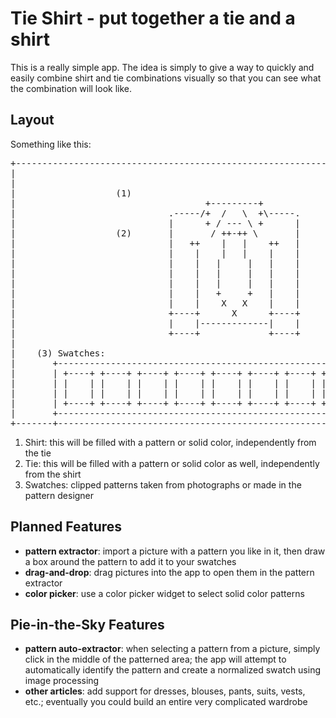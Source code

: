# Tie Shirt - put together a tie and a shirt

This is a really simple app. The idea is simply to give a way to quickly and easily
combine shirt and tie combinations visually so that you can see what the combination
will look like.


## Layout

Something like this:

<pre>
+----------------------------------------------------------------------------------+
|                                                                                  |
|                                                                                  |
|                   (1)                                                            |
|                                    +---------+                                   |
|                             .-----/+  /   \  +\-----.                            |
|                             |      + / --- \ +      |                            |
|                   (2)       |       / ++-++ \       |                            |
|                             |   ++    |   |    ++   |                            |
|                             |    |    |   |    |    |                            |
|                             |    |   |     |   |    |                            |
|                             |    |   |     |   |    |                            |
|                             |    |   |     |   |    |                            |
|                             |    |   +     +   |    |                            |
|                             |    |    X   X    |    |                            |
|                             +----+      X      +----+                            |
|                             |    |-------------|    |                            |
|                             +----+             +----+                            |
|                                                                                  |
|    (3) Swatches:                                                                 |
|       +----------------------------------------------------------------+         |
|       | +----+ +----+ +----+ +----+ +----+ +----+ +----+ +----+ +----+ |         |
|       | |    | |    | |    | |    | |    | |    | |    | |    | |    | |         |
|       | |    | |    | |    | |    | |    | |    | |    | |    | |    | |         |
|       | +----+ +----+ +----+ +----+ +----+ +----+ +----+ +----+ +----+ |         |
|       +----------------------------------------------------------------+         |
+-------+------------------------------------------------------------------+-------+
</pre>

1. Shirt:    this will be filled with a pattern or solid color, independently from
              the tie
2. Tie:      this will be filled with a pattern or solid color as well, independently
              from the shirt
3. Swatches: clipped patterns taken from photographs or made in the pattern designer


## Planned Features

- **pattern extractor**: import a picture with a pattern you like in it, then draw a
  box around the pattern to add it to your swatches
- **drag-and-drop**: drag pictures into the app to open them in the pattern extractor
- **color picker**: use a color picker widget to select solid color patterns


## Pie-in-the-Sky Features

- **pattern auto-extractor**: when selecting a pattern from a picture, simply click in
  the middle of the patterned area; the app will attempt to automatically identify the
  pattern and create a normalized swatch using image processing
- **other articles**: add support for dresses, blouses, pants, suits, vests, etc.;
  eventually you could build an entire very complicated wardrobe

